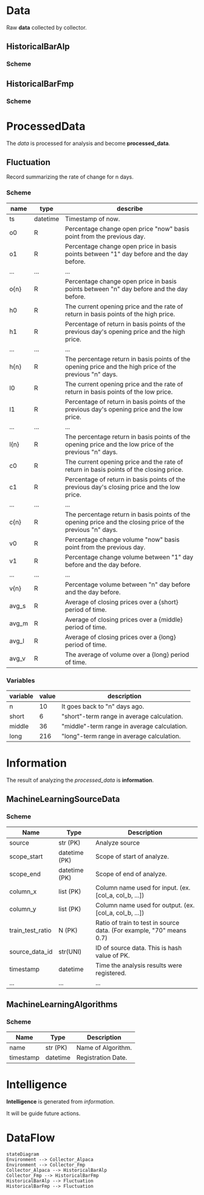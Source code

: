 # Data
Raw **data** collected by collector.
## HistoricalBarAlp
### Scheme
## HistoricalBarFmp
### Scheme

# ProcessedData
The *data* is processed for analysis and become **processed_data**.
## Fluctuation
Record summarizing the rate of change for n days.

### Scheme
| name  | type     | describe                                                                                                   |
|-------|----------|------------------------------------------------------------------------------------------------------------|
| ts    | datetime | Timestamp of now.                                                                                          |
| o0    | R        | Percentage change open price "now" basis point from the previous day.                                      |
| o1    | R        | Percentage change open price in basis points between "1" day before and the day before.                    |
| ...   | ...      | ...                                                                                                        |
| o{n}  | R        | Percentage change open price in basis points between "n" day before and the day before.                    |
| h0    | R        | The current opening price and the rate of return in basis points of the high price.                        |
| h1    | R        | Percentage of return in basis points of the previous day's opening price and the high price.               |
| ...   | ...      | ...                                                                                                        |
| h{n}  | R        | The percentage return in basis points of the opening price and the high price of the previous "n" days.    |
| l0    | R        | The current opening price and the rate of return in basis points of the low price.                         |
| l1    | R        | Percentage of return in basis points of the previous day's opening price and the low price.                |
| ...   | ...      | ...                                                                                                        |
| l{n}  | R        | The percentage return in basis points of the opening price and the low price of the previous "n" days.     |
| c0    | R        | The current opening price and the rate of return in basis points of the closing price.                     |
| c1    | R        | Percentage of return in basis points of the previous day's closing price and the low price.                |
| ...   | ...      | ...                                                                                                        |
| c{n}  | R        | The percentage return in basis points of the opening price and the closing price of the previous "n" days. |
| v0    | R        | Percentage change volume "now" basis point from the previous day.                                          |
| v1    | R        | Percentage change volume between "1" day before and the day before.                                        |
| ...   | ...      | ...                                                                                                        |
| v{n}  | R        | Percentage volume between "n" day before and the day before.                                               |
| avg_s | R        | Average of closing prices over a {short} period of time.                                                   |
| avg_m | R        | Average of closing prices over a {middle} period of time.                                                  |
| avg_l | R        | Average of closing prices over a {long} period of time.                                                    |
| avg_v | R        | The average of volume over a {long} period of time.                                                        |

### Variables
variable | value | description
-- | -- | --
n | 10 | It goes back to "n" days ago.
short | 6 | "short"-term range in average calculation.
middle | 36 | "middle"-term range in average calculation.
long | 216 | "long"-term range in average calculation.

# Information
The result of analyzing the *processed_data* is **information**.

## MachineLearningSourceData
### Scheme
| Name             | Type          | Description                                                          |
|------------------|---------------|----------------------------------------------------------------------|
| source           | str (PK)      | Analyze source                                                       |
| scope_start      | datetime (PK) | Scope of start of analyze.                                           |
| scope_end        | datetime (PK) | Scope of end of analyze.                                             |
| column_x         | list (PK)     | Column name used for input. (ex. [col_a, col_b, ...])                |
| column_y         | list (PK)     | Column name used for output. (ex. [col_a, col_b, ...])               |
| train_test_ratio | N (PK)        | Ratio of train to test in source data. (For example, "70" means 0.7) |
| source_data_id   | str(UNI)      | ID of source data. This is hash value of PK.                         |
| timestamp        | datetime      | Time the analysis results were registered.                           |
| ...              | ...           | ...                                                                  |

## MachineLearningAlgorithms
### Scheme
| Name      | Type     | Description        |
|-----------|----------|--------------------|
| name      | str (PK) | Name of Algorithm. |
| timestamp | datetime | Registration Date. |


# Intelligence
**Intelligence** is generated from *information*.

It will be guide future actions.

# DataFlow
```mermaid
stateDiagram
Environment --> Collector_Alpaca
Environment --> Collector_Fmp 
Collector_Alpaca --> HistoricalBarAlp
Collector_Fmp --> HistoricalBarFmp
HistoricalBarAlp --> Fluctuation
HistoricalBarFmp --> Fluctuation
```
